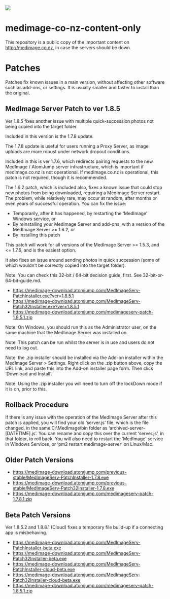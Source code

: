 <img src="https://atomjump.com/images/logo80.png">



# medimage-co-nz-content-only
This repository is a public copy of the important content on http://medimage.co.nz,  in case the servers should be down.


# Patches

	
Patches fix known issues in a main version, without affecting other software such as add-ons, or settings. It is usually smaller and faster to install than the original.

 
## MedImage Server Patch to ver 1.8.5

Ver 1.8.5 fixes another issue with multiple quick-succession photos not being copied into the target folder.

Included in this version is the 1.7.8 update.

The 1.7.8 update is useful for users running a Proxy Server, as image uploads are more robust under network dropout conditions.

Included in this is ver 1.7.6, which redirects pairing requests to the new MedImage / AtomJump server infrastructure, which is important if medimage.co.nz is not operational. If medimage.co.nz is operational, this patch is not required, though it is recommended.

The 1.6.2 patch, which is included also, fixes a known issue that could stop new photos from being downloaded, requiring a MedImage Server restart. The problem, while relatively rare, may occur at random, after months or even years of successful operation. You can fix the issue:

* Temporarily, after it has happened, by restarting the ‘MedImage’ Windows service, or
* By reinstalling your MedImage Server and add-ons, with a version of the MedImage Server >= 1.6.2, or
* By installing this patch

This patch will work for all versions of the MedImage Server >= 1.5.3, and <= 1.7.6, and is the easiest option.

It also fixes an issue around sending photos in quick succession (some of which wouldn’t be correctly copied into the target folder).

 

Note: You can check this 32-bit / 64-bit decision guide, first. See 32-bit-or-64-bit-guide.md.

* https://medimage-download.atomjump.com/MedImageServ-PatchInstaller.exe?ver=1.8.5.1
* https://medimage-download.atomjump.com/MedImageServ-Patch32Installer.exe?ver=1.8.5.1
* https://medimage-download.atomjump.com/medimageserv-patch-1.8.5.1.zip



Note: On Windows, you should run this as the Administrator user, on the same machine that the MedImage Server was installed on.

Note: This patch can be run whilst the server is in use and users do not need to log out.

Note: the .zip installer should be installed via the Add-on installer within the MedImage Server > Settings. Right click on the .zip button above, copy the URL link, and paste this into the Add-on installer page form. Then click ‘Download and Install’.

Note: Using the .zip installer you will need to turn off the lockDown mode if it is on, prior to this.



## Rollback Procedure

If there is any issue with the operation of the MedImage Server after this patch is applied, you will find your old ‘server.js’ file, which is the file changed, in the same C:\MedImage\bin folder as ‘archived-server-[DATETIME].js’. You can rename and copy this over the current ‘server.js’, in that folder, to roll back. You will also need to restart the ‘MedImage’ service in Windows Services, or  ‘pm2 restart medimage-server’ on Linux/Mac.


## Older Patch Versions

* https://medimage-download.atomjump.com/previous-stable/MedImageServ-PatchInstaller-1.7.8.exe
* https://medimage-download.atomjump.com/previous-stable/MedImageServ-Patch32Installer-1.7.8.exe
* https://medimage-download.atomjump.com/medimageserv-patch-1.7.8.1.zip


## Beta Patch Versions

Ver 1.8.5.2 and 1.8.8.1 (Cloud) fixes a temporary file build-up if a connecting app is misbehaving.

* https://medimage-download.atomjump.com/MedImageServ-PatchInstaller-beta.exe
* https://medimage-download.atomjump.com/MedImageServ-Patch32Installer-beta.exe
* https://medimage-download.atomjump.com/MedImageServ-PatchInstaller-cloud-beta.exe
* https://medimage-download.atomjump.com/MedImageServ-Patch32Installer-cloud-beta.exe
* https://medimage-download.atomjump.com/medimageserv-patch-1.8.5.1.zip

